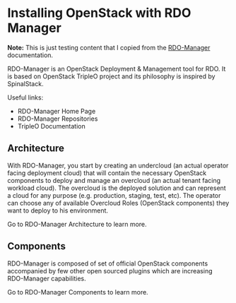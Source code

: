 # Installing OpenStack with RDO Manager

**Note:** This is just testing content that I copied from the [RDO-Manager]
documentation.

RDO-Manager is an OpenStack Deployment & Management tool for RDO. It is based
on OpenStack TripleO project and its philosophy is inspired by SpinalStack.

Useful links:
- RDO-Manager Home Page
- RDO-Manager Repositories
- TripleO Documentation

## Architecture

With RDO-Manager, you start by creating an undercloud (an actual operator
facing deployment cloud) that will contain the necessary OpenStack components
to deploy and manage an overcloud (an actual tenant facing workload cloud).
The overcloud is the deployed solution and can represent a cloud for any
purpose (e.g. production, staging, test, etc). The operator can choose any of
available Overcloud Roles (OpenStack components) they want to deploy to his
environment.

Go to RDO-Manager Architecture to learn more.


## Components

RDO-Manager is composed of set of official OpenStack components accompanied by
few other open sourced plugins which are increasing RDO-Manager capabilities.

Go to RDO-Manager Components to learn more.

[RDO-Manager]: https://repos.fedorapeople.org/repos/openstack-m/docs/master/index.html
